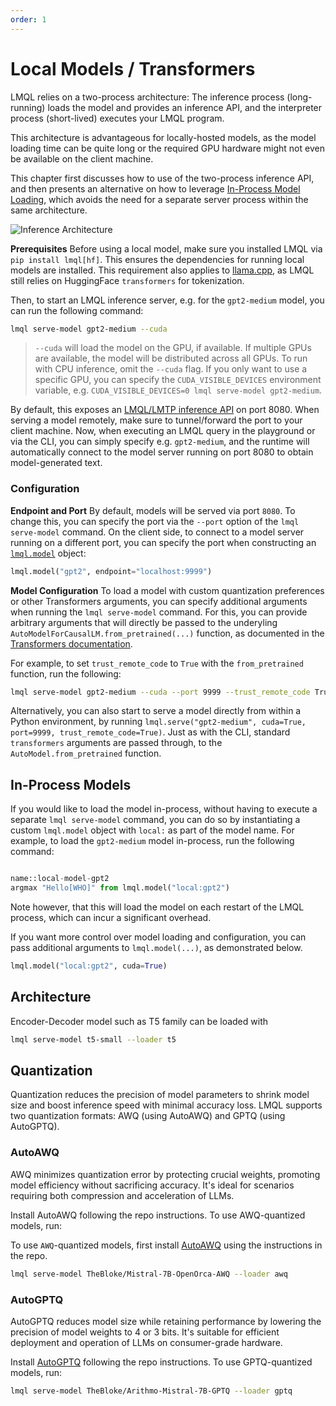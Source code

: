 ```yaml
---
order: 1
---
```

# Local Models / Transformers

LMQL relies on a two-process architecture: The inference process (long-running) loads the model and provides an inference API, and the interpreter process (short-lived) executes your LMQL program. 

This architecture is advantageous for locally-hosted models, as the model loading time can be quite long or the required GPU hardware might not even be available on the client machine. 

This chapter first discusses how to use of the two-process inference API, and then presents an alternative on how to leverage [In-Process Model Loading](#in-process-model-loading), which avoids the need for a separate server process within the same architecture.

![Inference Architecture](./inference.svg)

**Prerequisites** Before using a local model, make sure you installed LMQL via `pip install lmql[hf]`. This ensures the dependencies for running local models are installed. This requirement also applies to [llama.cpp](./llama.cpp.md), as LMQL still relies on HuggingFace `transformers` for tokenization.

Then, to start an LMQL inference server, e.g. for the `gpt2-medium` model, you can run the following command:

```bash
lmql serve-model gpt2-medium --cuda
```

> `--cuda` will load the model on the GPU, if available. If multiple GPUs are available, the model will be distributed across all GPUs. To run with CPU inference, omit the `--cuda` flag. If you only want to use a specific GPU, you can specify the `CUDA_VISIBLE_DEVICES` environment variable, e.g. `CUDA_VISIBLE_DEVICES=0 lmql serve-model gpt2-medium`.

By default, this exposes an [LMQL/LMTP inference API](https://github.com/eth-sri/lmql/blob/main/src/lmql/models/lmtp/README.md) on port 8080. When serving a model remotely, make sure to tunnel/forward the port to your client machine. Now, when executing an LMQL query in the playground or via the CLI, you can simply specify e.g. `gpt2-medium`, and the runtime will automatically connect to the model server running on port 8080 to obtain model-generated text.


### Configuration

**Endpoint and Port** By default, models will be served via port `8080`. To change this, you can specify the port via the `--port` option of the `lmql serve-model` command. On the client side, to connect to a model server running on a different port, you can specify the port when constructing an [`lmql.model`](../lib/generations.md#lmql-llm-objects) object:

```python
lmql.model("gpt2", endpoint="localhost:9999")
```

**Model Configuration** To load a model with custom quantization preferences or other Transformers arguments, you can specify additional arguments when running the `lmql serve-model` command. For this, you can provide arbitrary arguments that will directly be passed to the underyling `AutoModelForCausalLM.from_pretrained(...)` function, as documented in the [Transformers documentation](https://huggingface.co/transformers/v3.0.2/model_doc/auto.html#transformers.AutoConfig.from_pretrained).

For example, to set `trust_remote_code` to `True` with the `from_pretrained` function, run the following:

```bash
lmql serve-model gpt2-medium --cuda --port 9999 --trust_remote_code True
```

Alternatively, you can also start to serve a model directly from within a Python environment, by running `lmql.serve("gpt2-medium", cuda=True, port=9999, trust_remote_code=True)`. Just as with the CLI, standard `transformers` arguments are passed through, to the `AutoModel.from_pretrained` function.

## In-Process Models

If you would like to load the model in-process, without having to execute a separate `lmql serve-model` command, you can do so by instantiating a custom `lmql.model` object with `local:` as part of the model name. For example, to load the `gpt2-medium` model in-process, run the following command:

```python

name::local-model-gpt2
argmax "Hello[WHO]" from lmql.model("local:gpt2")
```

Note however, that this will load the model on each restart of the LMQL process, which can incur a significant overhead. 

If you want more control over model loading and configuration, you can pass additional arguments to `lmql.model(...)`, as demonstrated below.

```python
lmql.model("local:gpt2", cuda=True)
```
## Architecture

Encoder-Decoder model such as T5 family can be loaded with

```bash
lmql serve-model t5-small --loader t5
```

## Quantization

Quantization reduces the precision of model parameters to shrink model size and boost inference speed with minimal accuracy loss. LMQL supports two quantization formats: AWQ (using AutoAWQ) and GPTQ (using AutoGPTQ).

### AutoAWQ

AWQ minimizes quantization error by protecting crucial weights, promoting model efficiency without sacrificing accuracy. It's ideal for scenarios requiring both compression and acceleration of LLMs.

Install AutoAWQ following the repo instructions. To use AWQ-quantized models, run:

To use `AWQ`-quantized models, first install [AutoAWQ](https://github.com/casper-hansen/AutoAWQ) using the instructions in the repo.

```bash
lmql serve-model TheBloke/Mistral-7B-OpenOrca-AWQ --loader awq
```

### AutoGPTQ

AutoGPTQ reduces model size while retaining performance by lowering the precision of model weights to 4 or 3 bits. It's suitable for efficient deployment and operation of LLMs on consumer-grade hardware.

Install [AutoGPTQ](https://github.com/PanQiWei/AutoGPTQ) following the repo instructions. To use GPTQ-quantized models, run:

```bash
lmql serve-model TheBloke/Arithmo-Mistral-7B-GPTQ --loader gptq
```


